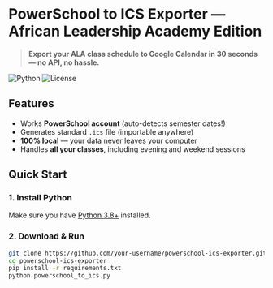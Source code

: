 # PowerSchool to ICS Exporter — African Leadership Academy Edition

> **Export your ALA class schedule to Google Calendar in 30 seconds — no API, no hassle.**

![Python](https://img.shields.io/badge/Python-3.8%2B-blue?logo=python)
![License](https://img.shields.io/badge/License-MIT-green)

## Features
- Works **PowerSchool account** (auto-detects semester dates!)
- Generates standard `.ics` file (importable anywhere)
- **100% local** — your data never leaves your computer
- Handles **all your classes**, including evening and weekend sessions

## Quick Start

### 1. Install Python
Make sure you have [Python 3.8+](https://python.org) installed.

### 2. Download & Run
```bash
git clone https://github.com/your-username/powerschool-ics-exporter.git
cd powerschool-ics-exporter
pip install -r requirements.txt
python powerschool_to_ics.py
